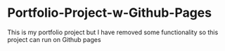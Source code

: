 # Portfolio-Project-w-Github-Pages
This is my portfolio project but I have removed some functionality so this project can run on Github pages
